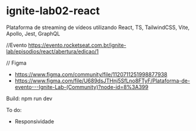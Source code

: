 # ignite-lab02-react
Plataforma de streaming de vídeos utilizando React, TS, TailwindCSS, Vite, Apollo, Jest, GraphQL

//Evento
https://evento.rocketseat.com.br/ignite-lab/episodios/react/abertura/edicao/1

// Figma
- https://www.figma.com/community/file/1120711251998877938
- https://www.figma.com/file/U689dsJTHnj5SfLno8FTyF/Plataforma-de-evento---Ignite-Lab-(Community)?node-id=8%3A399

Build:
npm run dev

To do:
- Responsividade

